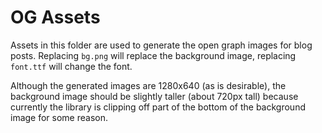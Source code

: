 # OG Assets

Assets in this folder are used to generate the open graph images for blog posts. Replacing `bg.png` will replace the background image, replacing `font.ttf` will change the font.

Although the generated images are 1280x640 (as is desirable), the background image should be slightly taller (about 720px tall) because currently the library is clipping off part of the bottom of the background image for some reason.
